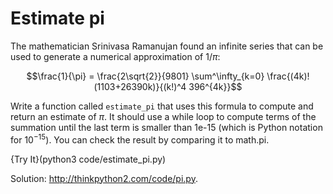 # Estimate pi

The mathematician Srinivasa Ramanujan found an infinite series that can be used to generate a numerical approximation of $1 / \pi$:

$$\frac{1}{\pi} = \frac{2\sqrt{2}}{9801} 
\sum^\infty_{k=0} \frac{(4k)!(1103+26390k)}{(k!)^4 396^{4k}}$$

Write a function called `estimate_pi` that uses this formula to compute and return an estimate of $\pi$. It should use a <span>while</span> loop to compute terms of the summation until the last term is smaller than <span>1e-15</span> (which is Python notation for $10^{-15}$). You can check the result by comparing it to <span>math.pi</span>.

{Try It}(python3 code/estimate_pi.py)

Solution: <http://thinkpython2.com/code/pi.py>.
